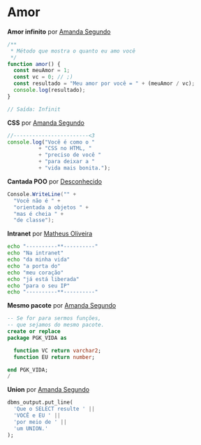 # Amor

**Amor infinito** por [Amanda Segundo](https://github.com/amandasegundo)

```JavaScript
/**
 * Método que mostra o quanto eu amo você
 */
function amor() {
  const meuAmor = 1;
  const vc = 0; // ;)
  const resultado = "Meu amor por você = " + (meuAmor / vc);
  console.log(resultado);
}

// Saída: Infinit
```

**CSS** por [Amanda Segundo](https://github.com/amandasegundo)

```js
//------------------------<3
console.log("Você é como o "
          + "CSS no HTML, "
          + "preciso de você "
          + "para deixar a "
          + "vida mais bonita.");
```

**Cantada POO** por [Desconhecido]()

```cs
Console.WriteLine("" +
  "Você não é " +
  "orientada a objetos " +
  "mas é cheia " +
  "de classe");
```

**Intranet** por [Matheus Oliveira](https://www.instagram.com/matheusoliv___/)

```sh
echo "----------**----------"
echo "Na intranet"
echo "da minha vida"
echo "a porta do"
echo "meu coração"
echo "já está liberada"
echo "para o seu IP"
echo "----------**----------"
```

**Mesmo pacote** por [Amanda Segundo](https://github.com/amandasegundo)

```sql
-- Se for para sermos funções,
-- que sejamos do mesmo pacote.
create or replace
package PGK_VIDA as

  function VC return varchar2;
  function EU return number;

end PGK_VIDA;
/
```

**Union** por [Amanda Segundo](https://github.com/amandasegundo)

```sql
dbms_output.put_line(
  'Que o SELECT resulte ' ||
  'VOCÊ e EU ' ||
  'por meio de ' || 
  'um UNION.'
);
```